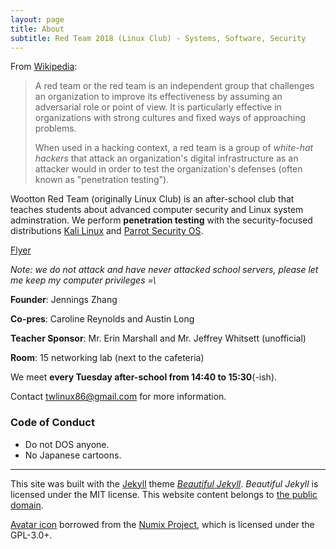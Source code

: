 ```yaml
---
layout: page
title: About
subtitle: Red Team 2018 (Linux Club) - Systems, Software, Security
---
```


From [Wikipedia](https://en.wikipedia.org/wiki/Red_team):

> A red team or the red team is an independent group that challenges an organization to improve its effectiveness by assuming an adversarial role or point of view. It is particularly effective in organizations with strong cultures and fixed ways of approaching problems.
>
> When used in a hacking context, a red team is a group of *white-hat hackers* that attack an organization's digital infrastructure as an attacker would in order to test the organization's defenses (often known as "penetration testing").

Wootton Red Team (originally Linux Club) is an after-school club that teaches students about advanced computer security and Linux system adminstration. We perform **penetration testing** with the security-focused distributions [Kali Linux](https://kali.org/) and [Parrot Security OS](https://parrotsec.org/).

[Flyer](https://twlinux.github.io/flyer/wootton%20red%20team.pdf)

*Note: we do not attack and have never attacked school servers, please let me keep my computer privileges =\\*

**Founder**: Jennings Zhang

**Co-pres**: Caroline Reynolds and Austin Long

**Teacher Sponsor**: Mr. Erin Marshall and Mr. Jeffrey Whitsett (unofficial)

**Room**: 15 networking lab (next to the cafeteria)

We meet **every Tuesday after-school from 14:40 to 15:30**(-ish).

Contact [twlinux86@gmail.com](mailto:twlinux86@gmail.com) for more information.

### Code of Conduct

- Do not DOS anyone.
- No Japanese cartoons.

*****

This site was built with the [Jekyll](https://jekyllrb.com/) theme *[Beautiful Jekyll](https://github.com/daattali/beautiful-jekyll#readme)*. *Beautiful Jekyll* is licensed under the MIT license. This website content belongs to [the public domain](https://unlicense.org/).

[Avatar icon](https://github.com/numixproject/numix-icon-theme-circle/blob/master/Numix-Circle/48/apps/terminal.svg) borrowed from the [Numix Project](https://numixproject.org), which is licensed under the GPL-3.0+.
